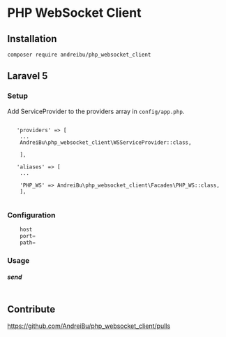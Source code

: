 PHP WebSocket Client  
==========


## Installation

```
composer require andreibu/php_websocket_client
```

## Laravel 5

### Setup

Add ServiceProvider to the providers array in `config/app.php`.

```

   'providers' => [
    ...
	AndreiBu\php_websocket_client\WSServiceProvider::class,
	
	],
	
   'aliases' => [
    ...
    
	'PHP_WS' => AndreiBu\php_websocket_client\Facades\PHP_WS::class,
	],
	
```


### Configuration


```php
    host
    port=
    path=

```

### Usage

##### send

```php

```






## Contribute

https://github.com/AndreiBu/php_websocket_client/pulls
